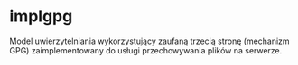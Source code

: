 # implgpg

Model uwierzytelniania wykorzystujący zaufaną trzecią stronę (mechanizm GPG) zaimplementowany do usługi przechowywania plików na serwerze.